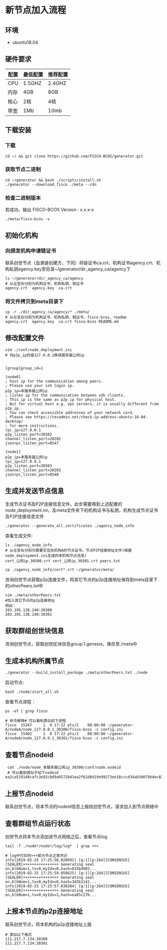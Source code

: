 # 新节点加入流程
## 环境 
- ubuntu18.04
## 硬件要求

| 配置 |最低配置  |推荐配置  |
| --- | --- | --- |
| CPU | 1.5GHZ | 2.4GHZ |
| 内存 | 4GB | 8GB |
| 核心 | 2核 | 4核 |
| 带宽 | 1Mb | 10mb |

## 下载安装
### 下载

```shell
cd ~/ && git clone https://github.com/FISCO-BCOS/generator.git
```
### 获取节点二进制
```shell
cd ~/generator && bash ./scripts/install.sh
./generator --download_fisco ./meta --cdn
```
### 检查二进制版本
若成功，输出 FISCO-BCOS Version : x.x.x-x
```shell
./meta/fisco-bcos -v
```
## 初始化机构
### 向颁发机构申请链证书
联系创世节点（血液链创建方，下同）将链证书ca.crt、机构证书agency.crt、机构私钥agency.key至目录~/generator/dir_agency_ca/agency下
```shell
ls ~/generator/dir_agency_ca/agency
# 从左至右分别为机构证书、机构私钥、链证书
agency.crt  agency.key  ca.crt
```
### 将文件拷贝到meta目录下
```shell
cp -r ./dir_agency_ca/agency/* ./meta/
# 从左至右分别为机构证书、机构私钥、链证书、fisco-bcos、readme
agency.crt  agency.key  ca.crt fisco-bcos README.md
```
## 修改配置文件
```shell
vim ./conf/node_deployment.ini
# 将p2p_ip的值127.0.0.1换成服务器公网ip
```
```shell

[group]group_id=1

[node0]
; host ip for the communication among peers.
; Please use your ssh login ip.
p2p_ip=本服务器公网ip
; listen ip for the communication between sdk clients.
; This ip is the same as p2p_ip for physical host.
; But for virtual host e.g. vps servers, it is usually different from p2p_ip.
; You can check accessible addresses of your network card.
; Please see https://tecadmin.net/check-ip-address-ubuntu-18-04-desktop/
; for more instructions.
rpc_ip=127.0.0.1
p2p_listen_port=30302
channel_listen_port=20202
jsonrpc_listen_port=8547

[node1]
p2p_ip=本服务器公网ip
rpc_ip=127.0.0.1
p2p_listen_port=30303
channel_listen_port=20203
jsonrpc_listen_port=8548
```
## 生成并发送节点信息
生成节点证书及P2P连接信息文件，此步需要用到上述配置的node_deployment.ini，及meta文件夹下的机构证书与私钥，机构生成节点证书及P2P连接信息文件
```shell
./generator --generate_all_certificates ./agency_node_info
```
查看生成文件:
```shell
ls ./agency_node_info
# 从左至右分别为需要交互给机构A的节点证书，节点P2P连接地址文件(根据node_deployment.ini生成的本机构节点信息)
cert_公网ip_30300.crt cert_公网ip_30301.crt peers.txt
```
```shell
cp ./agency_node_info/cert*.crt ~/generator/meta/
```
咨询创世节点获取p2p连接文件，将其它节点的p2p连接地址保存到meta目录下的otherPeers.txt中

```shell
vim ./meta/otherPeers.txt
#加入其它节点的p2p连接地址
例如：
203.195.138.240:30300
203.195.138.240:30301
```

## 获取群组创世块信息

咨询创世节点，获取创世区块信息group.1.genesis，保存至./meta中

## 生成本机构所属节点
```shell
./generator --build_install_package ./meta/otherPeers.txt ./node
```
启动节点:
```shell
bash ./node/start_all.sh
```
查看节点进程：
```shell
ps -ef | grep fisco
```
```shell
# 命令解释# 可以看到类似如下进程
fisco  15347     1  0 17:22 pts/2    00:00:00 ~/generator-A/nodeA/node_127.0.0.1_30300/fisco-bcos -c config.ini
fisco  15402     1  0 17:22 pts/2    00:00:00 ~/generator-A/nodeA/node_127.0.0.1_30301/fisco-bcos -c config.ini
```
## 查看节点nodeid
```shell
 cat ./node/node_本服务器公网ip_30300/conf/node.nodeid
 # 可以看到类似于如下nodeid
ea2ca519148cafc3e92c8d9a8572b41ea2f62d0d19e99273ee18cccd34ab50079b4ec82fe5f4ae51bd95dd788811c97153ece8c05eac7a5ae34c96454c4d3123
```
## 上报节点nodeid
联系创世节点，将本节点的nodeid信息上报给创世节点，请求加入到节点网络中
##  查看群组节点运行状态
创世节点将本节点添加进节点网络之后，查看节点log
```shell
tail -f ./node*/node*/log/log*  | grep +++
```
```shell
# log中打印的+++即为节点正常共识
info|2019-02-25 17:25:56.028692| [g:1][p:264][CONSENSUS][SEALER]++++++++++++++++ Generating seal on,blkNum=1,tx=0,myIdx=0,hash=833bd983...
info|2019-02-25 17:25:59.058625| [g:1][p:264][CONSENSUS][SEALER]++++++++++++++++ Generating seal on,blkNum=1,tx=0,myIdx=0,hash=343b1141...
info|2019-02-25 17:25:57.038284| [g:1][p:264][CONSENSUS][SEALER]++++++++++++++++ Generating seal on,blkNum=1,tx=0,myIdx=1,hash=ea85c27b...
```
## 上报本节点的p2p连接地址
联系创世节点，将本机构的p2p连接地址上报
```shell
# 类似以下格式
111.217.7.134:30300
111.217.7.134:30301
```
